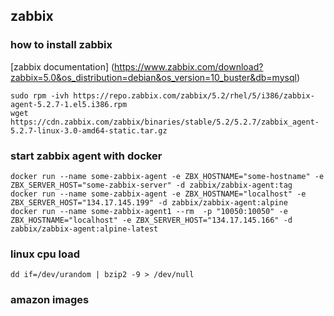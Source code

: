 ## zabbix
### how to install zabbix
[zabbix documentation] (https://www.zabbix.com/download?zabbix=5.0&os_distribution=debian&os_version=10_buster&db=mysql)

```
sudo rpm -ivh https://repo.zabbix.com/zabbix/5.2/rhel/5/i386/zabbix-agent-5.2.7-1.el5.i386.rpm
wget https://cdn.zabbix.com/zabbix/binaries/stable/5.2/5.2.7/zabbix_agent-5.2.7-linux-3.0-amd64-static.tar.gz
```
 

### start zabbix agent with docker
```
docker run --name some-zabbix-agent -e ZBX_HOSTNAME="some-hostname" -e ZBX_SERVER_HOST="some-zabbix-server" -d zabbix/zabbix-agent:tag
docker run --name some-zabbix-agent -e ZBX_HOSTNAME="localhost" -e ZBX_SERVER_HOST="134.17.145.199" -d zabbix/zabbix-agent:alpine
docker run --name some-zabbix-agent1 --rm  -p "10050:10050" -e ZBX_HOSTNAME="localhost" -e ZBX_SERVER_HOST="134.17.145.166" -d zabbix/zabbix-agent:alpine-latest
```

### linux cpu load
```
dd if=/dev/urandom | bzip2 -9 > /dev/null
```
### amazon images
